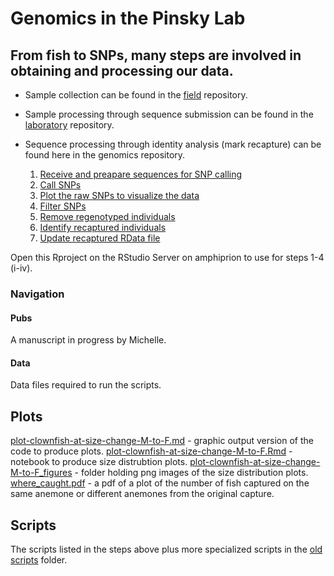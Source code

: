 Genomics in the Pinsky Lab
================

From fish to SNPs, many steps are involved in obtaining and processing our data.
--------------------------------------------------------------------------------

-   Sample collection can be found in the [field](https://github.com/pinskylab/field) repository.
-   Sample processing through sequence submission can be found in the [laboratory](https://github.com/pinskylab/pinskylab_methods/tree/master/genomics/laboratory) repository.
-   Sequence processing through identity analysis (mark recapture) can be found here in the genomics repository.

    1.  [Receive and preapare sequences for SNP calling](https://github.com/pinskylab/genomics/blob/master/scripts/01_hiseq_workflow.md)
    2.  [Call SNPs](https://github.com/pinskylab/genomics/blob/master/scripts/02_callSNPs_template.md)
    3.  [Plot the raw SNPs to visualize the data](https://github.com/pinskylab/genomics/blob/master/scripts/03_raw_data_figures_template.md)
    4.  [Filter SNPs](https://github.com/pinskylab/genomics/blob/master/scripts/03_filtering_scheme-6-with-70-35.md)
    5.  [Remove regenotyped individuals](https://github.com/pinskylab/genomics/blob/master/scripts/04_remove-regenos.Rmd)
    6.  [Identify recaptured individuals](https://github.com/pinskylab/genomics/blob/master/scripts/05_identity-protocol.Rmd)
    7.  [Update recaptured RData file](https://github.com/pinskylab/genomics/blob/master/scripts/06_recaptured-fish.Rmd)

Open this Rproject on the RStudio Server on amphiprion to use for steps 1-4 (i-iv).

### Navigation

#### Pubs

A manuscript in progress by Michelle.

#### Data

Data files required to run the scripts.

Plots
-----

[plot-clownfish-at-size-change-M-to-F.md](https://github.com/pinskylab/genomics/blob/master/plots/plot-clownfish-at-size-change-from-M-to-F.md) - graphic output version of the code to produce plots.
[plot-clownfish-at-size-change-M-to-F.Rmd](https://github.com/pinskylab/genomics/blob/master/plots/plot-clownfish-at-size-change-from-M-to-F.Rmd) - notebook to produce size distrubtion plots.
[plot-clownfish-at-size-change-M-to-F\_figures](https://github.com/pinskylab/genomics/tree/master/plots/plot-clownfish-at-size-change-from-M-to-F_files/figure-markdown_github) - folder holding png images of the size distribution plots.
[where\_caught.pdf](https://github.com/pinskylab/genomics/blob/master/plots/where_caught.pdf) - a pdf of a plot of the number of fish captured on the same anemone or different anemones from the original capture.

Scripts
-------

The scripts listed in the steps above plus more specialized scripts in the [old scripts](https://github.com/pinskylab/genomics/tree/master/scripts/old_scripts) folder.
